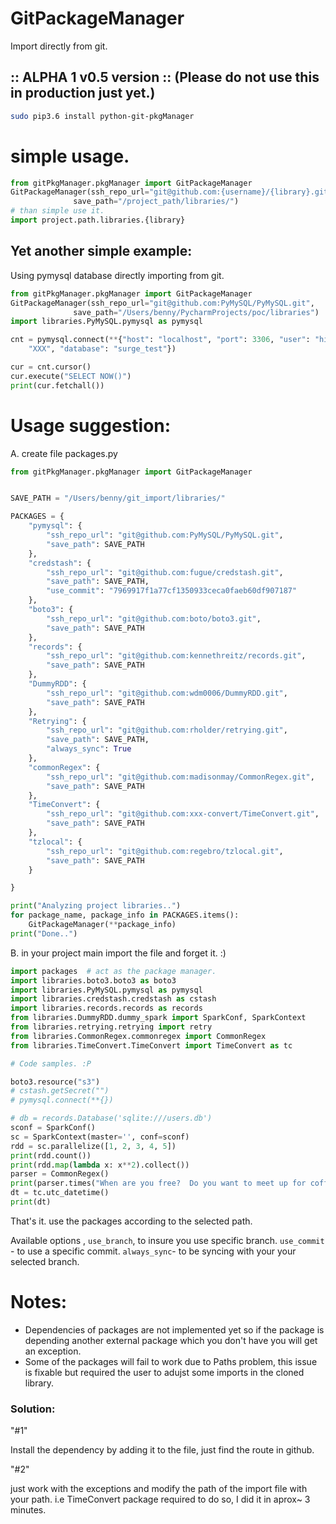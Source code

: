 # GitPackageManager
Import directly from git.

## :: ALPHA 1 v0.5 version :: (Please do not use this in production just yet.)

```bash
sudo pip3.6 install python-git-pkgManager
```

# simple usage.

```python
from gitPkgManager.pkgManager import GitPackageManager
GitPackageManager(ssh_repo_url="git@github.com:{username}/{library}.git",
              save_path="/project_path/libraries/")
# than simple use it.
import project.path.libraries.{library}
```

## Yet another simple example:
Using pymysql database directly importing from git.

```python
from gitPkgManager.pkgManager import GitPackageManager
GitPackageManager(ssh_repo_url="git@github.com:PyMySQL/PyMySQL.git",
              save_path="/Users/benny/PycharmProjects/poc/libraries")
import libraries.PyMySQL.pymysql as pymysql

cnt = pymysql.connect(**{"host": "localhost", "port": 3306, "user": "hiveuser", "password":
    "XXX", "database": "surge_test"})

cur = cnt.cursor()
cur.execute("SELECT NOW()")
print(cur.fetchall())

```

# Usage suggestion:

A. create file packages.py
```python
from gitPkgManager.pkgManager import GitPackageManager


SAVE_PATH = "/Users/benny/git_import/libraries/"

PACKAGES = {
    "pymysql": {
        "ssh_repo_url": "git@github.com:PyMySQL/PyMySQL.git",
        "save_path": SAVE_PATH
    },
    "credstash": {
        "ssh_repo_url": "git@github.com:fugue/credstash.git",
        "save_path": SAVE_PATH,
        "use_commit": "7969917f1a77cf1350933ceca0faeb60df907187"
    },
    "boto3": {
        "ssh_repo_url": "git@github.com:boto/boto3.git",
        "save_path": SAVE_PATH
    },
    "records": {
        "ssh_repo_url": "git@github.com:kennethreitz/records.git",
        "save_path": SAVE_PATH
    },
    "DummyRDD": {
        "ssh_repo_url": "git@github.com:wdm0006/DummyRDD.git",
        "save_path": SAVE_PATH
    },
    "Retrying": {
        "ssh_repo_url": "git@github.com:rholder/retrying.git",
        "save_path": SAVE_PATH,
        "always_sync": True
    },
    "commonRegex": {
        "ssh_repo_url": "git@github.com:madisonmay/CommonRegex.git",
        "save_path": SAVE_PATH
    },
    "TimeConvert": {
        "ssh_repo_url": "git@github.com:xxx-convert/TimeConvert.git",
        "save_path": SAVE_PATH
    },
    "tzlocal": {
        "ssh_repo_url": "git@github.com:regebro/tzlocal.git",
        "save_path": SAVE_PATH
    }

}

print("Analyzing project libraries..")
for package_name, package_info in PACKAGES.items():
    GitPackageManager(**package_info)
print("Done..")
```

B. in your project main import the file and forget it. :)
```python
import packages  # act as the package manager.
import libraries.boto3.boto3 as boto3
import libraries.PyMySQL.pymysql as pymysql
import libraries.credstash.credstash as cstash
import libraries.records.records as records
from libraries.DummyRDD.dummy_spark import SparkConf, SparkContext
from libraries.retrying.retrying import retry
from libraries.CommonRegex.commonregex import CommonRegex
from libraries.TimeConvert.TimeConvert import TimeConvert as tc

# Code samples. :P

boto3.resource("s3")
# cstash.getSecret("")
# pymysql.connect(**{})

# db = records.Database('sqlite:///users.db')
sconf = SparkConf()
sc = SparkContext(master='', conf=sconf)
rdd = sc.parallelize([1, 2, 3, 4, 5])
print(rdd.count())
print(rdd.map(lambda x: x**2).collect())
parser = CommonRegex()
print(parser.times("When are you free?  Do you want to meet up for coffee at 4:00?"))
dt = tc.utc_datetime()
print(dt)

```

That's it. use the packages according to the selected path.

Available options , `use_branch`, to insure you use specific branch.
`use_commit` - to use a specific commit.
`always_sync`- to be syncing with your your selected branch.



# Notes:


* Dependencies of packages are not implemented yet so if the package is depending another external package which you don't have you will get an exception.
* Some of the packages will fail to work due to Paths problem, this issue is fixable but required the user to adujst some imports in the cloned library.

### Solution: ###

"#1"

Install the dependency by adding it to the file, just find the route in github.

"#2"

just work with the exceptions and modify the path of the import file with your path.
i.e TimeConvert package required to do so, I did it in aprox~ 3 minutes.
